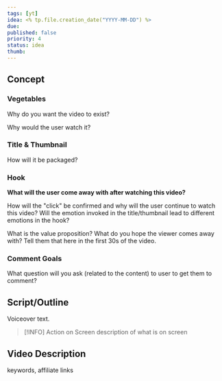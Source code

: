 ```yaml
---
tags: [yt]
idea: <% tp.file.creation_date("YYYY-MM-DD") %>
due: 
published: false
priority: 4
status: idea
thumb:
---
```

## Concept

### Vegetables

Why do you want the video to exist?

Why would the user watch it?

### Title & Thumbnail

How will it be packaged?

### Hook

**What will the user come away with after watching this video?**

How will the "click" be confirmed and why will the user continue to watch this video? Will the emotion invoked in the title/thumbnail lead to different emotions in the hook?

What is the value proposition? What do you hope the viewer comes away with? Tell them that here in the first 30s of the video.

### Comment Goals

What question will you ask (related to the content) to user to get them to comment?

## Script/Outline

Voiceover text.

> [!INFO] Action on Screen
> description of what is on screen

## Video Description

keywords, affiliate links
